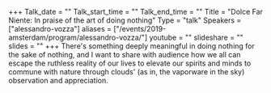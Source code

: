 +++
Talk_date = ""
Talk_start_time = ""
Talk_end_time = ""
Title = "Dolce Far Niente: In praise of the art of doing nothing"
Type = "talk"
Speakers = ["alessandro-vozza"]
aliases = ["/events/2019-amsterdam/program/alessandro-vozza/"]
youtube = ""
slideshare = ""
slides = ""
+++
There's something deeply meaningful in doing nothing for the sake of nothing, and I want to share with audience how we all can escape the ruthless reality of our lives to elevate our spirits and minds to commune with nature through clouds' (as in, the vaporware in the sky) observation and appreciation.

